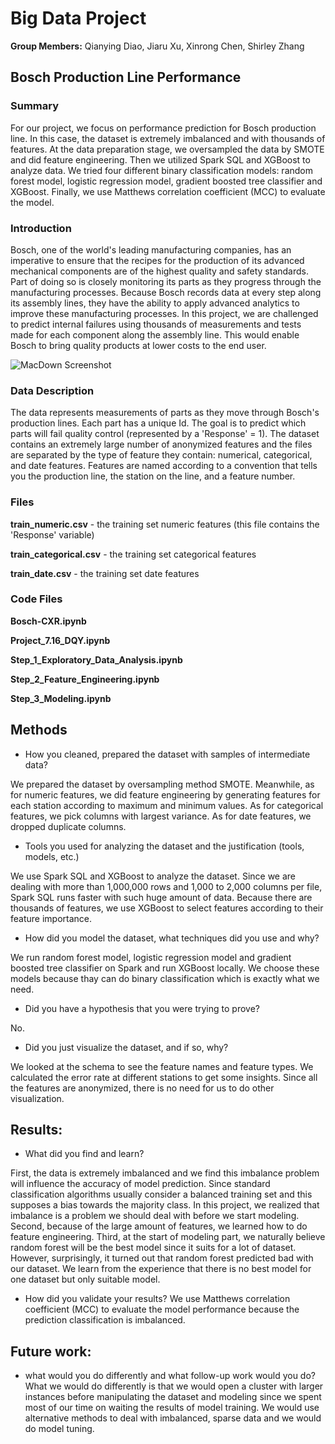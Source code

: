 # Big Data Project

**Group Members:** Qianying Diao, Jiaru Xu, Xinrong Chen, Shirley Zhang

## Bosch Production Line Performance
### Summary

For our project, we focus on performance prediction for Bosch production line. In this case, the dataset is extremely imbalanced and with thousands of features. At the data preparation stage, we oversampled the data by SMOTE and did feature engineering. Then we utilized Spark SQL and XGBoost to analyze data. We tried four different binary classification models: random forest model, logistic regression model, gradient boosted tree classifier and XGBoost. Finally, we use Matthews correlation coefficient (MCC) to evaluate the model. 

### Introduction

Bosch, one of the world's leading manufacturing companies, has an imperative to ensure that the recipes for the production of its advanced mechanical components are of the highest quality and safety standards. Part of doing so is closely monitoring its parts as they progress through the manufacturing processes. Because Bosch records data at every step along its assembly lines, they have the ability to apply advanced analytics to improve these manufacturing processes. In this project, we are challenged to predict internal failures using thousands of measurements and tests made for each component along the assembly line. This would enable Bosch to bring quality products at lower costs to the end user.

![MacDown Screenshot](https://github.com/sherlyzhang/Big-data-Project/BoschManufacturingKaggleImage.jpg)

### Data Description

The data represents measurements of parts as they move through Bosch's production lines. Each part has a unique Id. The goal is to predict which parts will fail quality control (represented by a 'Response' = 1). The dataset contains an extremely large number of anonymized features and the files are separated by the type of feature they contain: numerical, categorical, and date features. Features are named according to a convention that tells you the production line, the station on the line, and a feature number. 


### Files

**train_numeric.csv** - the training set numeric features (this file contains the 'Response' variable)

**train_categorical.csv** - the training set categorical features

**train_date.csv** - the training set date features

### Code Files
**Bosch-CXR.ipynb**

**Project_7.16_DQY.ipynb**

**Step_1_Exploratory_Data_Analysis.ipynb**

**Step_2_Feature_Engineering.ipynb**

**Step_3_Modeling.ipynb**

## Methods
* How you cleaned, prepared the dataset with samples of intermediate data?

We prepared the dataset by oversampling method SMOTE. Meanwhile, as for numeric features, we did feature engineering by generating features for each station according to maximum and minimum values. As for categorical features, we pick columns with largest variance. As for date features, we dropped duplicate columns.

* Tools you used for analyzing the dataset and the justification (tools, models, etc.)

We use Spark SQL and XGBoost to analyze the dataset. Since we are dealing with more than 1,000,000 rows and 1,000 to 2,000 columns per file, Spark SQL runs faster with such huge amount of data. Because there are thousands of features, we use XGBoost to select features according to their feature importance.

* How did you model the dataset, what techniques did you use and why?

We run random forest model, logistic regression model and gradient boosted tree classifier on Spark and run XGBoost locally. We choose these models because thay can do binary classification which is exactly what we need. 

* Did you have a hypothesis that you were trying to prove? 

No.

* Did you just visualize the dataset, and if so, why?

We looked at the schema to see the feature names and feature types. We calculated the error rate at different stations to get some insights. Since all the features are anonymized, there is no need for us to do other visualization.

## Results:
* What did you find and learn?

First, the data is extremely imbalanced and we find this imbalance problem will influence the accuracy of model prediction. Since standard classification algorithms usually consider a balanced training set and this supposes a bias towards the majority class. In this project, we realized that imbalance is a problem we should deal with before we start modeling. 
Second, because of the large amount of features, we learned how to do feature engineering.
Third, at the start of modeling part, we naturally believe random forest will be the best model since it suits for a lot of dataset. However, surprisingly, it turned out that random forest predicted bad with our dataset. We learn from the experience that there is no best model for one dataset but only suitable model.

* How did you validate your results?
We use Matthews correlation coefficient (MCC) to evaluate the model performance because the prediction classification is imbalanced.
## Future work: 
* what would you do differently and what follow-up work would you do?
What we would do differently is that we would open a cluster with larger instances before manipulating the dataset and modeling since we spent most of our time on waiting the results of model training. 
We would use alternative methods to deal with imbalanced, sparse data and we would do model tuning.
